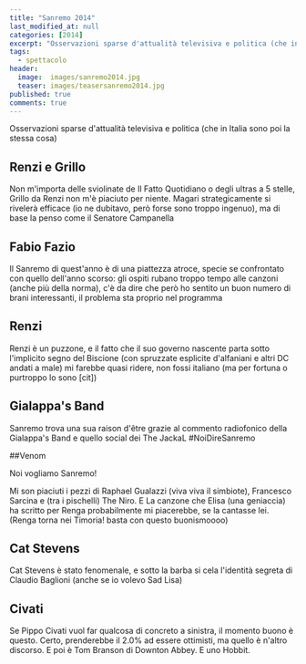 ```yaml
---
title: "Sanremo 2014"
last_modified_at: null
categories: [2014]
excerpt: "Osservazioni sparse d'attualità televisiva e politica (che in Italia sono poi la stessa cosa)..."
tags:
  - spettacolo
header:  
  image:  images/sanremo2014.jpg
  teaser: images/teasersanremo2014.jpg
published: true
comments: true
---
```


Osservazioni sparse d'attualità televisiva e politica (che in Italia sono poi la stessa cosa)

## Renzi e Grillo

Non m'importa delle sviolinate de Il Fatto Quotidiano o degli ultras a 5 stelle, Grillo da Renzi non m'è piaciuto per niente. Magari strategicamente si rivelerà efficace (io ne dubitavo, però forse sono troppo ingenuo), ma di base la penso come il Senatore Campanella

## Fabio Fazio

Il Sanremo di quest'anno è di una piattezza atroce, specie se confrontato con quello dell'anno scorso: gli ospiti rubano troppo tempo alle canzoni (anche più della norma), c'è da dire che però ho sentito un buon numero di brani interessanti, il problema sta proprio nel programma

## Renzi

Renzi è un puzzone, e il fatto che il suo governo nascente parta sotto l'implicito segno del Biscione (con spruzzate esplicite d'alfaniani e altri DC andati a male) mi farebbe quasi ridere, non fossi italiano (ma per fortuna o purtroppo lo sono [cit])

## Gialappa's Band

Sanremo trova una sua raison d'être grazie al commento radiofonico della Gialappa's Band e quello social dei The JackaL #NoiDireSanremo

##Venom

Noi vogliamo Sanremo!

Mi son piaciuti i pezzi di Raphael Gualazzi (viva viva il simbiote), Francesco Sarcina e (tra i pischelli) The Niro. E La canzone che Elisa (una geniaccia) ha scritto per Renga probabilmente mi piacerebbe, se la cantasse lei. (Renga torna nei Timoria! basta con questo buonismoooo)

## Cat Stevens

Cat Stevens è stato fenomenale, e sotto la barba si cela l'identità segreta di Claudio Baglioni (anche se io volevo Sad Lisa)

## Civati

Se Pippo Civati vuol far qualcosa di concreto a sinistra, il momento buono è questo. Certo, prenderebbe il 2.0% ad essere ottimisti, ma quello è n'altro discorso. E poi è Tom Branson di Downton Abbey. E uno Hobbit.